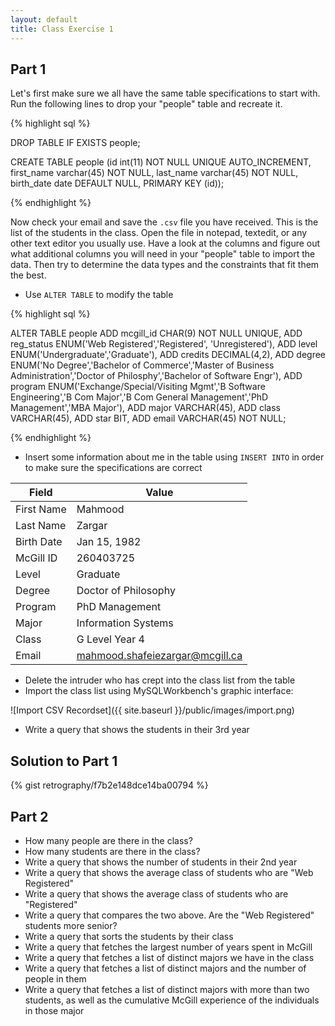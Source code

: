 ```yaml
---
layout: default
title: Class Exercise 1
---
```


## Part 1

Let's first make sure we all have the same table specifications to start with. Run the following lines to drop your "people" table and recreate it.

{% highlight sql %}

DROP TABLE IF EXISTS people;

CREATE TABLE people (id int(11) NOT NULL UNIQUE AUTO_INCREMENT,
first_name varchar(45) NOT NULL,
last_name varchar(45) NOT NULL,
birth_date date DEFAULT NULL,
PRIMARY KEY (id));

{% endhighlight %}

Now check your email and save the `.csv` file you have received. This is the list of the students in the class. Open the file in notepad, textedit, or any other text editor you usually use. Have a look at the columns and figure out what additional columns you will need in your "people" table to import the data. Then try to determine the data types and the constraints that fit them the best.

- Use `ALTER TABLE` to modify the table

{% highlight sql %}

ALTER TABLE people
ADD mcgill_id CHAR(9) NOT NULL UNIQUE,
ADD reg_status ENUM('Web Registered','Registered', 'Unregistered'),
ADD level ENUM('Undergraduate','Graduate'),
ADD credits DECIMAL(4,2),
ADD degree ENUM('No Degree','Bachelor of Commerce','Master of Business Administration','Doctor of Philosphy','Bachelor of Software Engr'),
ADD program ENUM('Exchange/Special/Visiting Mgmt','B Software Engineering','B Com Major','B Com General Management','PhD Management','MBA Major'),
ADD major VARCHAR(45),
ADD class VARCHAR(45),
ADD star BIT,
ADD email VARCHAR(45) NOT NULL;

{% endhighlight %}

- Insert some information about me in the table using `INSERT INTO` in order to make sure the specifications are correct

Field | Value
--- | ---
First Name | Mahmood
Last Name | Zargar
Birth Date | Jan 15, 1982
McGill ID | 260403725
Level| Graduate
Degree | Doctor of Philosophy
Program | PhD Management
Major | Information Systems
Class | G Level Year 4
Email | mahmood.shafeiezargar@mcgill.ca

- Delete the intruder who has crept into the class list from the table
- Import the class list using MySQLWorkbench's graphic interface:

![Import CSV Recordset]({{ site.baseurl }}/public/images/import.png)

- Write a query that shows the students in their 3rd year

## Solution to Part 1

{% gist retrography/f7b2e148dce14ba00794 %}

## Part 2

- How many people are there in the class?
- How many students are there in the class?
- Write a query that shows the number of students in their 2nd year
- Write a query that shows the average class of students who are "Web Registered"
- Write a query that shows the average class of students who are "Registered"
- Write a query that compares the two above. Are the "Web Registered" students  more senior?
- Write a query that sorts the students by their class
- Write a query that fetches the largest number of years spent in McGill
- Write a query that fetches a list of distinct majors we have in the class
- Write a query that fetches a list of distinct majors and the number of people in them
- Write a query that fetches a list of distinct majors with more than two students, as well as the cumulative McGill experience of the individuals in those major
